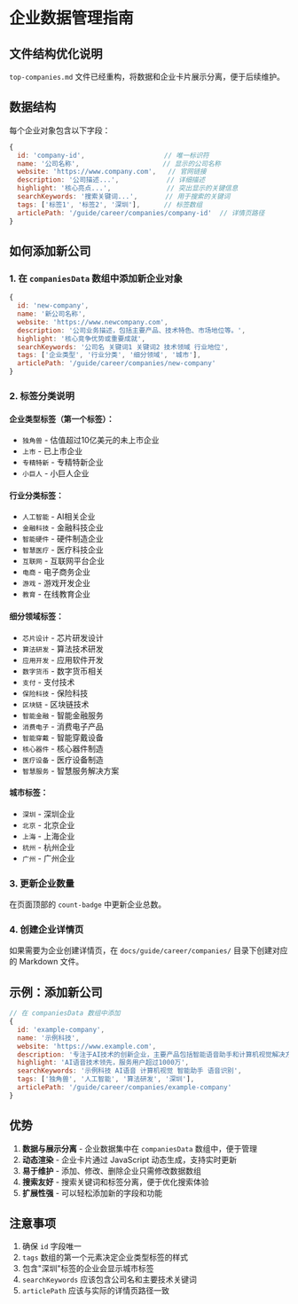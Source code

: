 # 企业数据管理指南

## 文件结构优化说明

`top-companies.md` 文件已经重构，将数据和企业卡片展示分离，便于后续维护。

## 数据结构

每个企业对象包含以下字段：

```javascript
{
  id: 'company-id',                    // 唯一标识符
  name: '公司名称',                     // 显示的公司名称
  website: 'https://www.company.com',   // 官网链接
  description: '公司描述...',            // 详细描述
  highlight: '核心亮点...',              // 突出显示的关键信息
  searchKeywords: '搜索关键词...',       // 用于搜索的关键词
  tags: ['标签1', '标签2', '深圳'],      // 标签数组
  articlePath: '/guide/career/companies/company-id'  // 详情页路径
}
```

## 如何添加新公司

### 1. 在 `companiesData` 数组中添加新企业对象

```javascript
{
  id: 'new-company',
  name: '新公司名称',
  website: 'https://www.newcompany.com',
  description: '公司业务描述，包括主要产品、技术特色、市场地位等。',
  highlight: '核心竞争优势或重要成就',
  searchKeywords: '公司名 关键词1 关键词2 技术领域 行业地位',
  tags: ['企业类型', '行业分类', '细分领域', '城市'],
  articlePath: '/guide/career/companies/new-company'
}
```

### 2. 标签分类说明

#### 企业类型标签（第一个标签）：
- `独角兽` - 估值超过10亿美元的未上市企业
- `上市` - 已上市企业
- `专精特新` - 专精特新企业
- `小巨人` - 小巨人企业

#### 行业分类标签：
- `人工智能` - AI相关企业
- `金融科技` - 金融科技企业
- `智能硬件` - 硬件制造企业
- `智慧医疗` - 医疗科技企业
- `互联网` - 互联网平台企业
- `电商` - 电子商务企业
- `游戏` - 游戏开发企业
- `教育` - 在线教育企业

#### 细分领域标签：
- `芯片设计` - 芯片研发设计
- `算法研发` - 算法技术研发
- `应用开发` - 应用软件开发
- `数字货币` - 数字货币相关
- `支付` - 支付技术
- `保险科技` - 保险科技
- `区块链` - 区块链技术
- `智能金融` - 智能金融服务
- `消费电子` - 消费电子产品
- `智能穿戴` - 智能穿戴设备
- `核心器件` - 核心器件制造
- `医疗设备` - 医疗设备制造
- `智慧服务` - 智慧服务解决方案

#### 城市标签：
- `深圳` - 深圳企业
- `北京` - 北京企业
- `上海` - 上海企业
- `杭州` - 杭州企业
- `广州` - 广州企业

### 3. 更新企业数量

在页面顶部的 `count-badge` 中更新企业总数。

### 4. 创建企业详情页

如果需要为企业创建详情页，在 `docs/guide/career/companies/` 目录下创建对应的 Markdown 文件。

## 示例：添加新公司

```javascript
// 在 companiesData 数组中添加
{
  id: 'example-company',
  name: '示例科技',
  website: 'https://www.example.com',
  description: '专注于AI技术的创新企业，主要产品包括智能语音助手和计算机视觉解决方案，在行业内具有领先地位。',
  highlight: 'AI语音技术领先，服务用户超过1000万',
  searchKeywords: '示例科技 AI语音 计算机视觉 智能助手 语音识别',
  tags: ['独角兽', '人工智能', '算法研发', '深圳'],
  articlePath: '/guide/career/companies/example-company'
}
```

## 优势

1. **数据与展示分离** - 企业数据集中在 `companiesData` 数组中，便于管理
2. **动态渲染** - 企业卡片通过 JavaScript 动态生成，支持实时更新
3. **易于维护** - 添加、修改、删除企业只需修改数据数组
4. **搜索友好** - 搜索关键词和标签分离，便于优化搜索体验
5. **扩展性强** - 可以轻松添加新的字段和功能

## 注意事项

1. 确保 `id` 字段唯一
2. `tags` 数组的第一个元素决定企业类型标签的样式
3. 包含"深圳"标签的企业会显示城市标签
4. `searchKeywords` 应该包含公司名和主要技术关键词
5. `articlePath` 应该与实际的详情页路径一致
